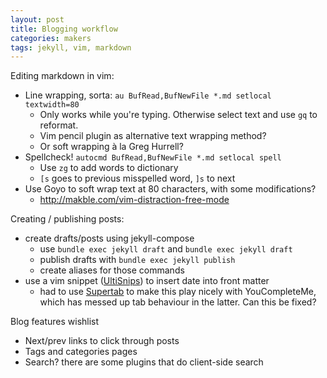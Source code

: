 ```yaml
---
layout: post
title: Blogging workflow
categories: makers
tags: jekyll, vim, markdown
---
```


Editing markdown in vim:
- Line wrapping, sorta: `au BufRead,BufNewFile *.md setlocal textwidth=80`
  - Only works while you're typing. Otherwise select text and use `gq` to
  reformat.
  - Vim pencil plugin as alternative text wrapping method?
  - Or soft wrapping à la Greg Hurrell?
- Spellcheck! `autocmd BufRead,BufNewFile *.md setlocal spell`
  - Use `zg` to add words to dictionary
  - `[s` goes to previous misspelled word, `]s` to next
- Use Goyo to soft wrap text at 80 characters, with some modifications?
  - http://makble.com/vim-distraction-free-mode

Creating / publishing posts:
- create drafts/posts using jekyll-compose
  - use `bundle exec jekyll draft` and `bundle exec jekyll draft`
  - publish drafts with `bundle exec jekyll publish`
  - create aliases for those commands
- use a vim snippet ([UltiSnips][ultisnips]) to insert date into front matter
  - had to use [Supertab][supertab] to make this play nicely with YouCompleteMe,
  which has messed up tab behaviour in the latter. Can this be fixed?

Blog features wishlist
- Next/prev links to click through posts
- Tags and categories pages
- Search? there are some plugins that do client-side search

[ultisnips]:https://github.com/SirVer/ultisnips
[supertab]:https://github.com/ervandew/supertab
